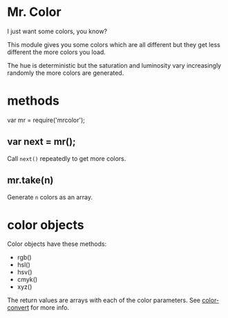 Mr. Color
=========

I just want some colors, you know?

This module gives you some colors which are all different but they get less
different the more colors you load.

The hue is deterministic but the saturation and luminosity vary increasingly
randomly the more colors are generated.

methods
=======

var mr = require('mrcolor');

var next = mr();
----------------

Call `next()` repeatedly to get more colors.

mr.take(n)
----------

Generate `n` colors as an array.

color objects
=============

Color objects have these methods:

* rgb()
* hsl()
* hsv()
* cmyk()
* xyz()

The return values are arrays with each of the color parameters.
See [color-convert](https://github.com/harthur/color-convert) for more info.
